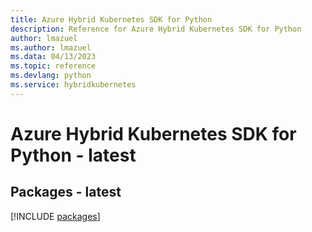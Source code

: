 ```yaml
---
title: Azure Hybrid Kubernetes SDK for Python
description: Reference for Azure Hybrid Kubernetes SDK for Python
author: lmazuel
ms.author: lmazuel
ms.data: 04/13/2023
ms.topic: reference
ms.devlang: python
ms.service: hybridkubernetes
---
```

# Azure Hybrid Kubernetes SDK for Python - latest
## Packages - latest
[!INCLUDE [packages](hybrid-kubernetes-index.md)]